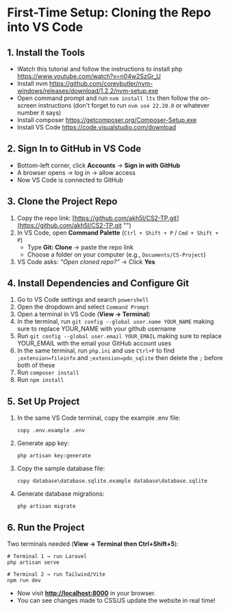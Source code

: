 # First-Time Setup: Cloning the Repo into VS Code

## 1. Install the Tools
- Watch this tutorial and follow the instructions to install php https://www.youtube.com/watch?v=n04w2SzGr_U
- Install nvm https://github.com/coreybutler/nvm-windows/releases/download/1.2.2/nvm-setup.exe
- Open command prompt and run ```nvm install lts``` then follow the on-screen instructions (don't forget to run ```nvm use 22.20.0``` or whatever number it says)
- Install composer https://getcomposer.org/Composer-Setup.exe
- Install VS Code https://code.visualstudio.com/download



## 2. Sign In to GitHub in VS Code

- Bottom-left corner, click **Accounts** → **Sign in with GitHub**
- A browser opens → log in → allow access
- Now VS Code is connected to GitHub



## 3. Clone the Project Repo

1. Copy the repo link: [https://github.com/akh5l/CS2-TP.git](https://github.com/akh5l/CS2-TP.git "‌")
2. In VS Code, open **Command Palette** (`Ctrl + Shift + P` / `Cmd + Shift + P`)
   - Type **Git: Clone** → paste the repo link
   - Choose a folder on your computer (e.g., `Documents/CS-Project`)
3. VS Code asks: _“Open cloned repo?”_ → Click **Yes**



## 4. Install Dependencies and Configure Git
1. Go to VS Code settings and search ```powershell```
2. Open the dropdown and select ```Command Prompt```
3. Open a terminal in VS Code (**View → Terminal**)
4. In the terminal, run ```git config --global user.name YOUR_NAME``` making sure to replace YOUR_NAME with your github username
5. Run ```git config --global user.email YOUR_EMAIL``` making sure to replace YOUR_EMAIL with the email your GitHub account uses
6. In the same terminal, run ```php.ini``` and use ```Ctrl+F``` to find ```;extension=fileinfo``` and ```;extension=pdo_sqlite``` then delete the ```;``` before both of these
7. Run ```composer install```
8. Run ```npm install```



## 5. Set Up Project

1. In the same VS Code terminal, copy the example .env file:
   ```
   copy .env.example .env

   ```
2. Generate app key:
   ```
   php artisan key:generate

   ```
3. Copy the sample database file:
   ```
   copy database\database.sqlite.example database\database.sqlite

   ```
4. Generate database migrations:
   ```
   php artisan migrate

   ```


## 6. Run the Project

Two terminals needed (**View → Terminal then Ctrl+Shift+5**):

```
# Terminal 1 → run Laravel
php artisan serve

# Terminal 2 → run Tailwind/Vite
npm run dev
```

- Now visit [**http://localhost:8000**](http://localhost:8000 "‌") in your browser.
- You can see changes made to CSS/JS update the website in real time!
